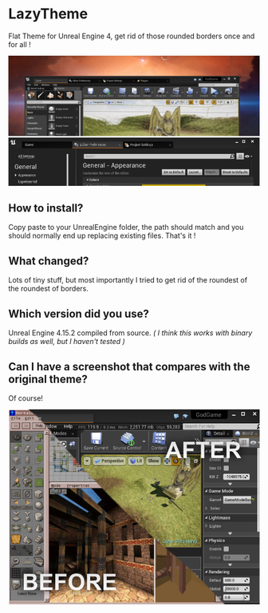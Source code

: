 # LazyTheme
Flat Theme for Unreal Engine 4, get rid of those rounded borders once and for all !

![preview](preview.png)
![preview](preview2.png)

## How to install?
Copy paste to your UnrealEngine folder, the path should match and you should normally end up replacing existing files. That's it !

## What changed?
Lots of tiny stuff, but most importantly I tried to get rid of the roundest of the roundest of borders.

## Which version did you use?
Unreal Engine 4.15.2 compiled from source. 
_( I think this works with binary builds as well, but I haven't tested )_

## Can I have a screenshot that compares with the original theme?
Of course!

![](comparison.png)